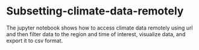 # Subsetting-climate-data-remotely
The jupyter notebook shows how to access climate data remotely using url and then filter data to the region and time of interest, visualize data, and export it to csv format.
